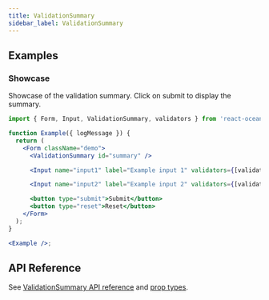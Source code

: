 ```yaml
---
title: ValidationSummary
sidebar_label: ValidationSummary
---
```


## Examples

### Showcase

Showcase of the validation summary. Click on submit to display the summary.

```jsx
import { Form, Input, ValidationSummary, validators } from 'react-ocean-forms';

function Example({ logMessage }) {
  return (
    <Form className="demo">
      <ValidationSummary id="summary" />

      <Input name="input1" label="Example input 1" validators={[validators.required]} />

      <Input name="input2" label="Example input 2" validators={[validators.required]} />

      <button type="submit">Submit</button>
      <button type="reset">Reset</button>
    </Form>
  );
}

<Example />;
```

## API Reference

See [ValidationSummary API reference](../../api/react-ocean-forms/modules/validationsummary#const-validationsummary) and [prop types](../../api/react-ocean-forms/interfaces/validationsummary.ivalidationsummaryprops).
